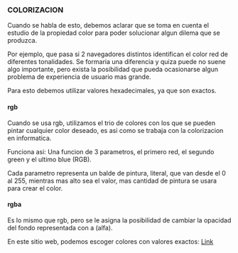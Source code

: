 ### COLORIZACION

Cuando se habla de esto, debemos aclarar que se toma en cuenta el estudio de la propiedad color para poder solucionar algun dilema que se produzca.

Por ejemplo, que pasa si 2 navegadores distintos identifican el color red de diferentes tonalidades. Se formaria una diferencia y quiza puede no suene algo importante, pero exista la posibilidad que pueda ocasionarse algun problema de experiencia de usuario mas grande.

Para esto debemos utilizar valores hexadecimales, ya que son exactos.

#### rgb

Cuando se usa rgb, utilizamos el trio de colores con los que se pueden pintar cualquier color deseado, es asi como se trabaja con la colorizacion en informatica.

Funciona asi: Una funcion de 3 parametros, el primero red, el segundo green y el ultimo blue (RGB).

Cada parametro representa un balde de pintura, literal, que van desde el 0 al 255, mientras mas alto sea el valor, mas cantidad de pintura se usara para crear el color.

#### rgba

Es lo mismo que rgb, pero se le asigna la posibilidad de cambiar la opacidad del fondo representada con a (alfa).

En este sitio web, podemos escoger colores con valores exactos: [Link](https://www.w3schools.com/colors/colors_picker.asp)